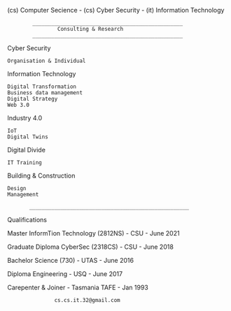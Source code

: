 (cs) Computer Secience - (cs) Cyber Security - (it) Information Technology

            ________________________________________________
                    Consulting & Research 
            ________________________________________________
Cyber Security

    Organisation & Individual
Information Technology

    Digital Transformation 
    Business data management
    Digital Strategy
    Web 3.0
Industry 4.0

    IoT
    Digital Twins
Digital Divide

    IT Training 
Building & Construction

    Design
    Management   
    
           ___________________________________________________
Qualifications

  Master InformTion Technology (2812NS) - CSU -  June 2021
  
  Graduate Diploma CyberSec (2318CS) - CSU -  June 2018
  
  Bachelor Science (730) - UTAS -  June 2016 

  
  Diploma Engineering - USQ -  June 2017
  
  Carepenter & Joiner - Tasmania TAFE -  Jan 1993


                   cs.cs.it.32@gmail.com
